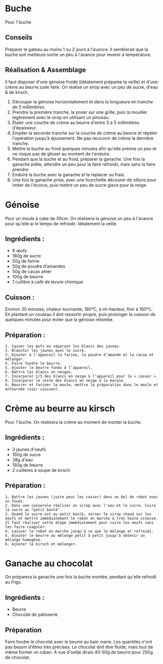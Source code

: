 # Buche
Pour 1 buche

## Conseils
Préparer le gateau au moins 1 ou 2 jours à l'avance.
Il semblerait que la buche soit meilleure sortie un peu à l'avance pour revenir à temperature.

## Réalisation & Assemblage
Il faut disposer d'une génoise froide (idéalement préparée la veille) et d'une crème au beurre juste faite.
On réalise un sirop avec un peu de sucre, d'eau & de kirsch.

1. Découper la génoise horizontalement et dans la longueure en tranche de 5 millimètres.
2. Prendre la première tranche, la poser sur une grille, puis la mouiller légèrement avec le sirop en utilisant un pinceau.
3. Étaler une couche de crème au beurre d'entre 3 à 5 millimètres d'épaisseur.
4. Empiler la seconde tranche sur la couche de crème au beurre et répéter l'opération jusqu'à épuisement. Ne pas recouvrir de crème la dernière tranche.
5. Mettre la buche au froid quelques minutes afin qu'elle prenne un peu et ne risque pas de glisser au moment de l'enduire.
6. Pendant que la buche et au froid, préparer la ganache. Une fois la ganache prête, attendre un peu pour la faire refroidir, mais sans la faire prendre.
7. Enduire la buche avec la ganache et la replacer au frais.
8. Une fois la ganache prise, avec une fourchette décourer de sillons pour imiter de l'écorce, puis mettre un peu de sucre glace pour la neige.


# Génoise

Pour un moule à cake de 30cm.
On réalisera la génoise un peu à l'avance pour qu'elle ai le temps de refroidir. Idéalement la veille.

## Ingrédients :
- 6 œufs
- 180g de sucre
- 50g de farine
- 50g de poudre d’amandes
- 50g de cacao amer
- 100g de beurre
- 1 cuillère à café de levure chimique

## Cuisson :
Environ 30 minutes, chaleur tournante, 180°C, à mi-hauteur, finir à 160°C.
En plantant un couteau il doit ressortir propre, puis prolonger la cuisson de quelques minutes pour éviter que la génoise retombe.

## Préparation :
    1. Casser les œufs en séparant les blancs des jaunes.
    2. Blanchir les jaunes avec le sucre.
    3. Ajouter à l’appareil la farine, la poudre d’amande et le cacao et mélanger.
    4. Faire fondre le beurre.
    5. Ajouter le beurre fondu à l’appareil.
    6. Battre les blancs en neiges.
    7. Incorporer 1/3 des blancs en neige à l’appareil pour le « casser ».
    8. Incorporer le reste des blancs en neige à la maryse.
    9. Beurrer et fariner le moule, mettre la préparation dans le moule et enfournée (voir cuisson).


# Crème au beurre au kirsch

Pour 1 buche. On réalisera la crème au moment de monter la buche.

## Ingrédients :
- 3 jaunes d'oeufs
- 150g de sucre
- 38g d'eau
- 150g de beurre
- 2 cuillères à soupe de kirsch

## Préparation :
    1. Battre les jaunes (juste pour les casser) dans un bol de robot avec un fouet.
    2. Dans une casserole réaliser un sirop avec l'eau et le sucre. Cuire le sucre au "petit boulé".
    3. Quand le sucre est au petit boulé, verser le sirop chaud sur les oeufs et mettre immédiatement le robot en marche à très haute vitesse. Il faut réaliser cette étape immédiatement pour cuire les oeufs sans les faire coaguler.
    4. Laisser le robot en marche jusqu'à ce que le mélange et refroidi.
    5. Ajouter le beurre au mélange petit à petit jusqu'à obtenir un mélange homogène.
    6. Ajouter le kirsch et mélanger.


# Ganache au chocolat
On préparera la ganache une fois la buche montée, pendant qu'elle refroidi au frigo.

## Ingrédients :
- Beurre
- Chocolat de patisserie

## Préparation
Faire fondre le chocolat avec le beurre au bain marie. Les quantités n'ont pas besoin d'êtres très précises. Le chocolat doit être fluide, mais tout de même former un ruban. À vue d'oeilje dirais 40-50g de beurre pour 250g de chocolat.

